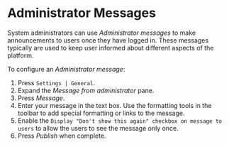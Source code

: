 
# Administrator Messages

System administrators can use *Administrator messages* to make announcements to users once they have logged in. These messages typically are used to keep user informed about different aspects of the platform.

To configure an *Administrator message*:

1. Press `Settings | General`.
2. Expand the *Message from administrator* pane.
3. Press *Message*.
4. Enter your message in the text box. Use the formatting tools in the toolbar to add special formatting or links to the message.
5. Enable the `Display "Don't show this again" checkbox on message to users` to allow the users to see the message only once.
6. Press *Publish* when complete.
